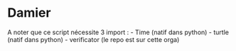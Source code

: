# Damier

A noter que ce script nécessite 3 import :
                                    - Time (natif dans python)
                                    - turtle (natif dans python)
                                    - verificator (le repo est sur cette orga)

